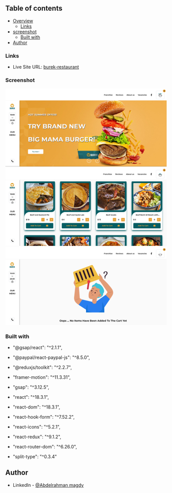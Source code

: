 ## Table of contents

- [Overview](#overview)
  - [Links](#links)
- [screenshot](#screenshot)
  - [Built with](#built-with)
- [Author](#author)

### Links

- Live Site URL: [burek-restaurant](https://burek-restaurant.vercel.app)

### Screenshot

![](./src/assets/github%20thumnails/1.png)
![](./src/assets/github%20thumnails/2.png)
![](./src/assets/github%20thumnails/3.png)

### Built with

- "@gsap/react": "^2.1.1",

- "@paypal/react-paypal-js": "^8.5.0",

- "@reduxjs/toolkit": "^2.2.7",

- "framer-motion": "^11.3.31",

- "gsap": "^3.12.5",

- "react": "^18.3.1",

- "react-dom": "^18.3.1",

- "react-hook-form": "^7.52.2",

- "react-icons": "^5.2.1",

- "react-redux": "^9.1.2",

- "react-router-dom": "^6.26.0",

- "split-type": "^0.3.4"

## Author

- LinkedIn - [@Abdelrahman magdy](https://www.linkedin.com/in/abdelrahman-magdy-el-awady/)
